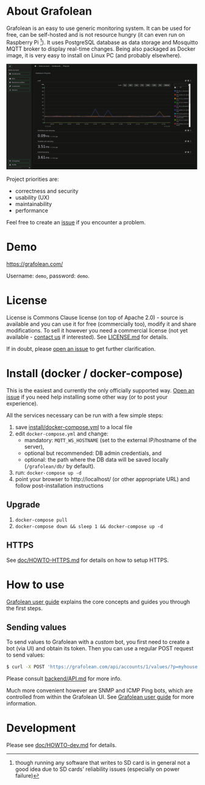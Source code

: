 # About Grafolean

Grafolean is an easy to use generic monitoring system. It can be used for free, can be self-hosted and is not resource hungry (it can even run on Raspberry Pi [^1]). It uses
PostgreSQL database as data storage and Mosquitto MQTT broker to display real-time changes. Being also packaged as Docker image, it is very easy to install on Linux PC (and probably elsewhere).

![screenshot](doc/screenshot-dark.png)

Project priorities are:
- correctness and security
- usability (UX)
- maintainability
- performance

Feel free to create an [issue](https://gitlab.com/grafolean/grafolean/issues) if you encounter a problem.

[^1]: though running any software that writes to SD card is in general not a good idea due to SD cards' reliability issues (especially on power failure)

# Demo

https://grafolean.com/

Username: `demo`, password: `demo`.

# License

License is Commons Clause license (on top of Apache 2.0) - source is available and you can use it for free (commercially too), modify it and
share modifications. To sell it however you need a commercial license (not yet available - [contact us](info@grafolean.com) if
interested). See [LICENSE.md](./LICENSE.md) for details.

If in doubt, please [open an issue](https://gitlab.com/grafolean/grafolean/issues) to get further clarification.

# Install (docker / docker-compose)

This is the easiest and currently the only officially supported way. [Open an issue](https://gitlab.com/grafolean/grafolean/issues) if you need help
installing some other way (or to post your experience).

All the services necessary can be run with a few simple steps:

1) save [install/docker-compose.yml](https://gitlab.com/grafolean/grafolean/raw/master/install/docker-compose.yml) to a local file
2) edit `docker-compose.yml` and change:
    - mandatory: `MQTT_WS_HOSTNAME` (set to the external IP/hostname of the server),
    - optional but recommended: DB admin credentials, and
    - optional: the path where the DB data will be saved locally (`/grafolean/db/` by default).
3) run: `docker-compose up -d`
4) point your browser to http://localhost/ (or other appropriate URL) and follow post-installation instructions

## Upgrade

1) `docker-compose pull`
2) `docker-compose down && sleep 1 && docker-compose up -d`

## HTTPS

See [doc/HOWTO-HTTPS.md](doc/HOWTO-HTTPS.md) for details on how to setup HTTPS.

# How to use

[Grafolean user guide](doc/user-guide.md) explains the core concepts and guides you through the first steps.

## Sending values

To send values to Grafolean with a *custom* bot, you first need to create a bot (via UI) and obtain its token. Then you can use a regular POST request to send values:

```bash
$ curl -X POST 'https://grafolean.com/api/accounts/1/values/?p=myhouse.livingroom.humidity&v=57.3&b=<BotAPIToken>'
```

Please consult [backend/API.md](https://gitlab.com/grafolean/grafolean/blob/master/backend/API.md) for more info.

Much more convenient however are SNMP and ICMP Ping bots, which are controlled from within the Grafolean UI. See [Grafolean user guide](doc/user-guide.md) for more information.

# Development

Please see [doc/HOWTO-dev.md](doc/HOWTO-dev.md) for details.

